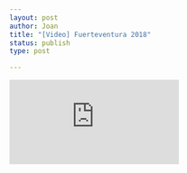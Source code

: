 ```yaml
---
layout: post
author: Joan
title: "[Video] Fuerteventura 2018"
status: publish
type: post

---
```

<iframe src="https://www.youtube.com/embed/YWd8FzzSqE4" frameborder="0" allow="accelerometer; encrypted-media; gyroscope; picture-in-picture" allowfullscreen></iframe>

